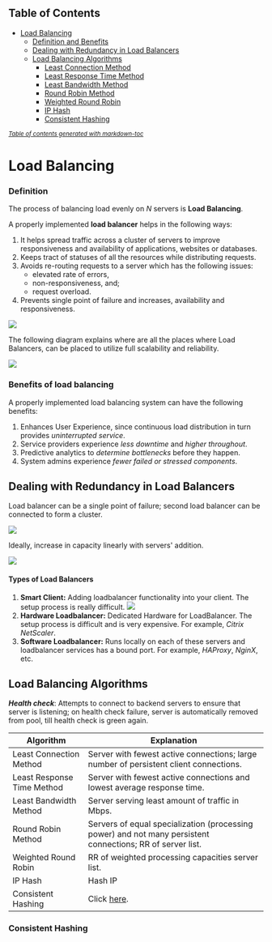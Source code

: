 ## Table of Contents

- [Load Balancing](#load-balancing)
  * [Definition and Benefits](#definition-and-benefits)
  * [Dealing with Redundancy in Load Balancers](#dealing-with-redundancy-in-load-balancers)
  * [Load Balancing Algorithms](#load-balancing-algorithms)
    + [Least Connection Method](#least-connection-method)
    + [Least Response Time Method](#least-response-time-method)
    + [Least Bandwidth Method](#least-bandwidth-method)
    + [Round Robin Method](#round-robin-method)
    + [Weighted Round Robin](#weighted-round-robin)
    + [IP Hash](#ip-hash)
    + [Consistent Hashing](#consistent-hashing)

<small><i><a href='http://ecotrust-canada.github.io/markdown-toc/'>Table of contents generated with markdown-toc</a></i></small>

# Load Balancing

### Definition

The process of balancing load evenly on *N* servers is **Load Balancing**.

A properly implemented **load balancer** helps in the following ways:

1. It helps spread traffic across a cluster of servers to improve responsiveness and availability of applications, websites or databases.
2. Keeps tract of statuses of all the resources while distributing requests.
3. Avoids re-routing requests to a server which has the following issues:
   - elevated rate of errors,
   - non-responsiveness, and;
   - request overload.
4. Prevents single point of failure and increases, availability and responsiveness.

![](https://raw.githubusercontent.com/aditya109/system-design/main/assets/lbrole.svg)

The following diagram explains where are all the places where Load Balancers, can be placed to utilize full scalability and reliability.  

![](https://raw.githubusercontent.com/aditya109/system-design/main/assets/lbpresence.svg)

### Benefits of load balancing

A properly implemented load balancing system can have the following benefits:

1. Enhances User Experience, since continuous load distribution in turn provides *uninterrupted service*.
2. Service providers experience *less downtime* and *higher throughout*.
3. Predictive analytics to *determine bottlenecks* before they happen.
4. System admins experience *fewer failed or stressed components*.

## Dealing with Redundancy in Load Balancers

Load balancer can be a single point of failure; second load balancer can be connected to form a cluster.

![](https://raw.githubusercontent.com/aditya109/system-design/main/assets/lbredundacy.svg)

Ideally, increase in capacity linearly with servers' addition.

![](https://raw.githubusercontent.com/aditya109/system-design/main/assets/lbcapacity.svg)

#### Types of Load Balancers

1. **Smart Client:** Adding loadbalancer functionality into your client. The setup process is really difficult.
   ![](https://raw.githubusercontent.com/aditya109/system-design/main/assets/smartclient.svg)
2. **Hardware Loadbalancer:** Dedicated Hardware for LoadBalancer. The setup process is difficult and is very expensive. For example, *Citrix NetScaler*.
3. **Software Loadbalancer:** Runs locally on each of these servers and loadbalancer services has a bound port. For example, *HAProxy*, *NginX*, etc.


## Load Balancing Algorithms

***Health check***: Attempts to connect to backend servers to ensure that server is listening; on health check failure, server is automatically removed from pool, till health check is green again.

| Algorithm                  | Explanation                                                  |
| -------------------------- | ------------------------------------------------------------ |
| Least Connection Method    | Server with fewest active connections; large number of persistent client connections. |
| Least Response Time Method | Server with fewest active connections and lowest average response time. |
| Least Bandwidth Method     | Server serving least amount of traffic in Mbps.              |
| Round Robin Method         | Servers of equal specialization (processing power) and not many persistent connections; RR of server list. |
| Weighted Round Robin       | RR of weighted processing capacities server list.            |
| IP Hash                    | Hash IP                                                      |
| Consistent Hashing         | Click [here](#consistent-hashing).                           |

### Consistent Hashing










































